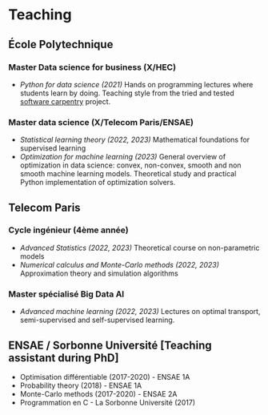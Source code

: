 # Teaching


## École Polytechnique

### Master Data science for business (X/HEC)
- *Python for data science (2021)*
Hands on programming lectures where students learn by doing. Teaching style from the tried
and tested [software carpentry](https://software-carpentry.org/) project.

### Master data science (X/Telecom Paris/ENSAE)
- *Statistical learning theory (2022, 2023)*
Mathematical foundations for supervised learning
- *Optimization for machine learning (2023)*
General overview of optimization in data science: convex, non-convex, smooth and non smooth machine learning models. Theoretical study and practical Python implementation of optimization solvers.

## Telecom Paris

### Cycle ingénieur (4ème année)
- *Advanced Statistics (2022, 2023)*
Theoretical course on non-parametric models
- *Numerical calculus and Monte-Carlo methods (2022, 2023)*
Approximation theory and simulation algorithms

### Master spécialisé Big Data AI
- *Advanced machine learning (2022, 2023)*
 Lectures on optimal transport, semi-supervised and self-supervised learning.

## ENSAE / Sorbonne Université [Teaching assistant during PhD]

- Optimisation différentiable (2017-2020) - ENSAE 1A
- Probability theory (2018) - ENSAE 1A
- Monte-Carlo methods (2017-2020) - ENSAE 2A
- Programmation en C - La Sorbonne Université (2017)
